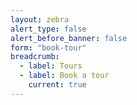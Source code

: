 ```yaml
---
layout: zebra
alert_type: false
alert_before_banner: false
form: "book-tour"
breadcrumb:
  - label: Tours
  - label: Book a tour
    current: true
---
```

